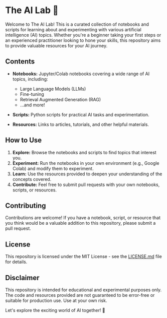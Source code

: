 # The AI Lab 🧪

Welcome to The AI Lab! This is a curated collection of notebooks and scripts for learning about and experimenting with various artificial intelligence (AI) topics.  Whether you're a beginner taking your first steps or an experienced practitioner looking to hone your skills, this repository aims to provide valuable resources for your AI journey.

## Contents

* **Notebooks:** Jupyter/Colab notebooks covering a wide range of AI topics, including:
    * Large Language Models (LLMs)
    * Fine-tuning
    * Retrieval Augmented Generation (RAG)
    * ...and more!

* **Scripts:** Python scripts for practical AI tasks and experimentation.

* **Resources:** Links to articles, tutorials, and other helpful materials.

## How to Use

1. **Explore:** Browse the notebooks and scripts to find topics that interest you.
2. **Experiment:** Run the notebooks in your own environment (e.g., Google Colab) and modify them to experiment.
3. **Learn:** Use the resources provided to deepen your understanding of the concepts covered.
4. **Contribute:** Feel free to submit pull requests with your own notebooks, scripts, or resources.

## Contributing

Contributions are welcome! If you have a notebook, script, or resource that you think would be a valuable addition to this repository, please submit a pull request.

## License

This repository is licensed under the MIT License - see the [LICENSE.md](LICENSE.md) file for details.

## Disclaimer

This repository is intended for educational and experimental purposes only. The code and resources provided are not guaranteed to be error-free or suitable for production use. Use at your own risk.

Let's explore the exciting world of AI together! 🚀

